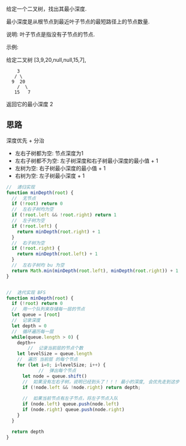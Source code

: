 给定一个二叉树，找出其最小深度. 

最小深度是从根节点到最近叶子节点的最短路径上的节点数量. 

说明: 叶子节点是指没有子节点的节点. 

示例:

给定二叉树 [3,9,20,null,null,15,7],

```
    3
   / \
  9  20
    /  \
   15   7

```
返回它的最小深度 2

## 思路

深度优先 + 分治

- 左右子树都为空: 节点深度为1
- 左右子树都不为空: 左子树深度和右子树最小深度的最小值 + 1
- 左树为空: 右子树最小深度的最小值 + 1
- 右树为空: 左子树最小深度 + 1

```js
//  递归实现
function minDepth(root) {
  //  无节点
  if (!root) return 0
  //  左右子树均为空
  if (!root.left && !root.right) return 1
  //  左子树为空
  if (!root.left) {
    return minDepth(root.right) + 1
  }
  //  右子树为空
  if (!root.right) {
    return minDepth(root.left) + 1
  }
  //  左右子树均 bu 为空
  return Math.min(minDepth(root.left), minDepth(root.right)) + 1
}


//  迭代实现 BFS
function minDepth(root) {
  if (!root) return 0
  //  用一个队列来存储每一层的节点
  let queue = [root]
  //  记录深度
  let depth = 0
  //  循环遍历每一层
  while(queue.length > 0) {
    depth++
        //  记录当前层的节点个数
    let levelSize = queue.length
    //  遍历 当前层 的每个节点
    for (let i=0; i<levelSize; i++) {
            //  弹出每个节点
      let node = queue.shift()
      //  如果没有左右子树，说明已经到头了！！！ 最小的深度, 会优先走到这步
      if (!node.left && !node.right) return depth;
      
      //  如果当前节点有左子节点，将左子节点入队
      if (node.left) queue.push(node.left)
      if (node.right) queue.push(node.right)
    }
  }

  return depth
}
```